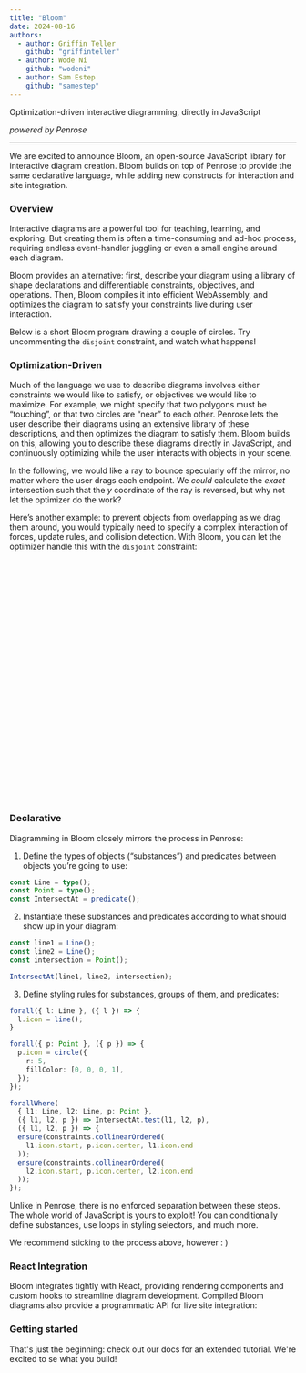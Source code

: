 ```yaml
---
title: "Bloom"
date: 2024-08-16
authors:
  - author: Griffin Teller
    github: "griffinteller"
  - author: Wode Ni
    github: "wodeni"
  - author: Sam Estep
    github: "samestep"
---
```


<script setup>
import { applyReactInVue } from "veaury"
import EigenReact from "../src/bloom-examples/eigen.tsx";
import CirclesReact from "../src/bloom-examples/circles.tsx";
import RaysReact from "../src/bloom-examples/rays.tsx";
import ReflectionReact from "../src/bloom-examples/reflection.tsx";
import CirclePackingReact from "../src/bloom-examples/circle_packing.tsx";
const Eigen = applyReactInVue(EigenReact);
const Circles = applyReactInVue(CirclesReact);
const RaysComponent = applyReactInVue(RaysReact);
const Reflection = applyReactInVue(ReflectionReact);
const CirclePacking = applyReactInVue(CirclePackingReact);
</script>

<BlogMeta />

Optimization-driven interactive diagramming, directly in JavaScript

_powered by Penrose_

---

We are excited to announce Bloom, an open-source JavaScript library for interactive diagram creation.
Bloom builds on top of Penrose to provide the same declarative language, while adding new constructs for interaction
and site integration.

<Eigen/>

### Overview

Interactive diagrams are a powerful tool for teaching, learning, and
exploring. But creating them is often a time-consuming and ad-hoc process,
requiring endless event-handler juggling or even a small engine around
each diagram.

Bloom provides an alternative: first, describe your diagram using a
library of shape declarations and differentiable constraints, objectives,
and operations. Then, Bloom compiles it into efficient WebAssembly, and
optimizes the diagram to satisfy your constraints live during user
interaction.

Below is a short Bloom program drawing a couple of circles. Try
uncommenting the <code>disjoint</code> constraint, and watch what happens!

<Circles />

### Optimization-Driven

Much of the language we use to describe diagrams involves either
constraints we would like to satisfy, or objectives we would like to
maximize. For example, we might specify that two polygons must be
“touching”, or that two circles are “near” to each other. Penrose lets the user describe
their diagrams using an extensive library of these descriptions, and then
optimizes the diagram to satisfy them. Bloom builds on this, allowing you
to describe these diagrams directly in JavaScript, and continuously
optimizing while the user interacts with objects in your scene.

In the following, we would like a ray to bounce specularly off the
mirror, no matter where the user drags each endpoint. We _could_
calculate the _exact_ intersection such that the $y$ coordinate of the
ray is reversed, but why not let the optimizer do the work?

<Reflection />

Here’s another example: to prevent objects from overlapping as we drag
them around, you would typically need to specify a complex interaction of
forces, update rules, and collision detection. With Bloom, you can let the
optimizer handle this with the <code>disjoint</code> constraint:

<div style="display: flex; flex-direction: row; justify-content: space-evenly; height: 30em">
<CirclePacking />
</div>

### Declarative

Diagramming in Bloom closely mirrors the process in Penrose:

1. Define the types of objects (“substances”) and predicates between
   objects you’re going to use:

```typescript
const Line = type();
const Point = type();
const IntersectAt = predicate();
```

2. Instantiate these substances and predicates according to what should
   show up in your diagram:

```typescript
const line1 = Line();
const line2 = Line();
const intersection = Point();

IntersectAt(line1, line2, intersection);
```

3. Define styling rules for substances, groups of them, and predicates:

```typescript
forall({ l: Line }, ({ l }) => {
  l.icon = line();
}

forall({ p: Point }, ({ p }) => {
  p.icon = circle({
    r: 5,
    fillColor: [0, 0, 0, 1],
  });
});

forallWhere(
  { l1: Line, l2: Line, p: Point },
  ({ l1, l2, p }) => IntersectAt.test(l1, l2, p),
  ({ l1, l2, p }) => {
  ensure(constraints.collinearOrdered(
    l1.icon.start, p.icon.center, l1.icon.end
  ));
  ensure(constraints.collinearOrdered(
    l2.icon.start, p.icon.center, l2.icon.end
  ));
});
```

Unlike in Penrose, there is no enforced separation between these steps.
The whole world of JavaScript is yours to exploit! You can conditionally
define substances, use loops in styling selectors, and much more.

We recommend sticking to the process above, however : )

### React Integration

Bloom integrates tightly with React, providing rendering components and
custom hooks to streamline diagram development. Compiled Bloom diagrams
also provide a programmatic API for live site integration:

<RaysComponent />

### Getting started

That's just the beginning: check out our docs for an extended tutorial. We're excited to se what you build!
